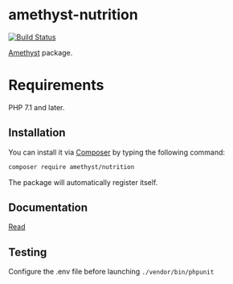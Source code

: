 # amethyst-nutrition

[![Build Status](https://travis-ci.org/amethyst-php/nutrition.svg?branch=master)](https://travis-ci.org/amethyst-php/nutrition)

[Amethyst](https://github.com/amethyst-php/amethyst) package.

# Requirements

PHP 7.1 and later.

## Installation

You can install it via [Composer](https://getcomposer.org/) by typing the following command:

```bash
composer require amethyst/nutrition
```

The package will automatically register itself.

## Documentation

[Read](docs/index.md)

## Testing

Configure the .env file before launching `./vendor/bin/phpunit`
